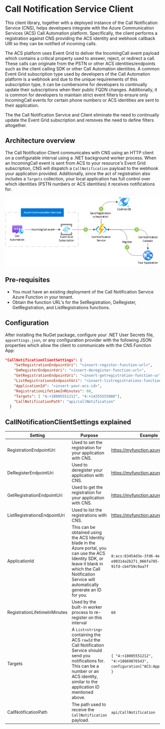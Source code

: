 # Call Notification Service Client

This client library, together with a deployed instance of the Call Notification Service (CNS), helps developers integrate with the Azure Communication Services (ACS) Call Automation platform. Specifically, the client performs a registration against CNS providing the ACS identity and webhook callback URI so they can be notified of incoming calls.

The ACS platform uses Event Grid to deliver the IncomingCall event payload which contains a critical property used to answer, reject, or redirect a call. These calls can originate from the PSTN or other ACS identities/endpoints such as the client calling SDK or other Call Automation identities. A common Event Grid subscription type used by developers of the Call Automation platform is a webhook and due to the unique requirements of this subscription type, it can be cumbersome for developers to continually update their subscriptions when their public FQDN changes. Additionally, it is common for developers to maintain strict event filters to ensure only IncomingCall events for certain phone numbers or ACS identities are sent to their application.

The the Call Notification Service and Client eliminate the need to continually update the Event Grid subscription and removes the need to define filters altogether.

## Architecture overview

The Call Notification Client communicates with CNS using an HTTP client on a configurable interval using a .NET background worker process. When an IncomingCall event is sent from ACS to your resource's Event Grid subscription, CNS will dispatch a `CallNotification` payload to the webhook your application provided. Additionally, since the act of registration also includes a `Targets` collection, your local application has full control over which identities (PSTN numbers or ACS identities) it receives notifications for.

![CNS Overview](images/cns-overview.png)

## Pre-requisites

- You must have an existing deployment of the Call Notification Service Azure Function in your tenant.
- Obtain the function URL's for the SetRegistration, DeRegister, GetRegistration, and ListRegistrations functions.

## Configuration

After installing the NuGet package, configure your .NET User Secrets file, `appsettings.json`, or any configuration provider with the following JSON properties which allow the client to communicate with the CNS Function App:

```json
"CallNotificationClientSettings": {
    "SetRegistrationEndpointUri": "<insert-register-function-url>",
    "DeRegisterEndpointUri": "<insert-deregister-function-url>",
    "GetRegistrationEndpointUri": "<insert-getregistration-function-url>",
    "ListRegistrationsEndpointUri": "<insert-listregistrations-function-url>",
    "ApplicationId": "<insert-your-acs-id>",
    "RegistrationLifetimeInMinutes": 60,
    "Targets": [ "4:+18005551212", "4:+14255555000"],
    "CallNotificationPath": "api/callNotification"
  }
```

## CallNotificationClientSettings explained

| Setting | Purpose | Example |
| -- | -- | -- |
| RegistrationEndpointUri | Used to set the registration for your application with CNS. | https://myfunction.azurewebsites.net |
| DeRegisterEndpointUri | Used to deregister your application with CNS. | https://myfunction.azurewebsites.net |
| GetRegistrationEndpointUri | Used to get the registration for your application with CNS. | https://myfunction.azurewebsites.net |
| ListRegistrationsEndpointUri | Used to list the registrations with CNS. | https://myfunction.azurewebsites.net |
| ApplicationId | This can be obtained using the ACS Identity blade in the Azure portal, you can use the ACS Identity SDK, or leave it blank in which the Call Notification Service will automatically generate an ID for you. | `8:acs:63454d3e-3fd6-4e9a-817b-e80314a2b271_066fa785-71dd-4201-91fd-cb4f59c9aa7f` |
| RegistrationLifetimeInMinutes | Used by the built-in worker process to re-register on this interval | `60` |
| Targets | A `List<string>` containing the ACS `rawId` the Call Notification Service should send you notifications for. This can be a number or an ACS identity, similar to the application ID mentioned above. | `{ "4:+18005551212", "4:+18669876543", configuration["ACS:ApplicationId"] }`
| CallNotificationPath | The path used to receive the `CallNotification` payload. | `api/CallNotification` |
